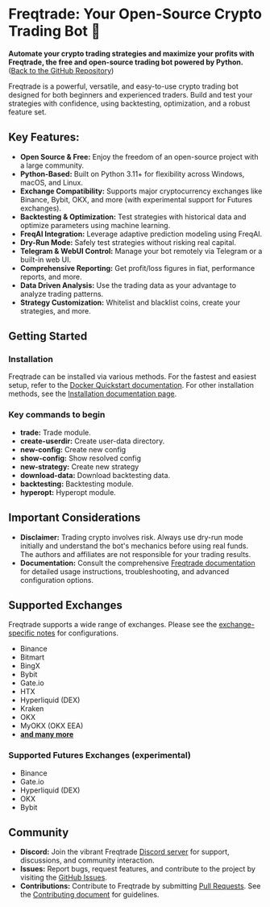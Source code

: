 # Freqtrade: Your Open-Source Crypto Trading Bot 🤖

**Automate your crypto trading strategies and maximize your profits with Freqtrade, the free and open-source trading bot powered by Python.** ([Back to the GitHub Repository](https://github.com/freqtrade/freqtrade))

Freqtrade is a powerful, versatile, and easy-to-use crypto trading bot designed for both beginners and experienced traders. Build and test your strategies with confidence, using backtesting, optimization, and a robust feature set.

## Key Features:

*   **Open Source & Free:** Enjoy the freedom of an open-source project with a large community.
*   **Python-Based:** Built on Python 3.11+ for flexibility across Windows, macOS, and Linux.
*   **Exchange Compatibility:** Supports major cryptocurrency exchanges like Binance, Bybit, OKX, and more (with experimental support for Futures exchanges).
*   **Backtesting & Optimization:** Test strategies with historical data and optimize parameters using machine learning.
*   **FreqAI Integration:** Leverage adaptive prediction modeling using FreqAI.
*   **Dry-Run Mode:** Safely test strategies without risking real capital.
*   **Telegram & WebUI Control:** Manage your bot remotely via Telegram or a built-in web UI.
*   **Comprehensive Reporting:** Get profit/loss figures in fiat, performance reports, and more.
*   **Data Driven Analysis:** Use the trading data as your advantage to analyze trading patterns.
*   **Strategy Customization:** Whitelist and blacklist coins, create your strategies, and more.

## Getting Started

### Installation

Freqtrade can be installed via various methods.  For the fastest and easiest setup, refer to the [Docker Quickstart documentation](https://www.freqtrade.io/en/stable/docker_quickstart/). For other installation methods, see the [Installation documentation page](https://www.freqtrade.io/en/stable/installation/).

### Key commands to begin

*   **trade:** Trade module.
*   **create-userdir:** Create user-data directory.
*   **new-config:** Create new config
*   **show-config:** Show resolved config
*   **new-strategy:** Create new strategy
*   **download-data:** Download backtesting data.
*   **backtesting:** Backtesting module.
*   **hyperopt:** Hyperopt module.

## Important Considerations

*   **Disclaimer:** Trading crypto involves risk. Always use dry-run mode initially and understand the bot's mechanics before using real funds. The authors and affiliates are not responsible for your trading results.
*   **Documentation:** Consult the comprehensive [Freqtrade documentation](https://www.freqtrade.io) for detailed usage instructions, troubleshooting, and advanced configuration options.

## Supported Exchanges

Freqtrade supports a wide range of exchanges. Please see the [exchange-specific notes](docs/exchanges.md) for configurations.

*   Binance
*   Bitmart
*   BingX
*   Bybit
*   Gate.io
*   HTX
*   Hyperliquid (DEX)
*   Kraken
*   OKX
*   MyOKX (OKX EEA)
*   **[and many more](https://github.com/ccxt/ccxt/)**

### Supported Futures Exchanges (experimental)

*   Binance
*   Gate.io
*   Hyperliquid (DEX)
*   OKX
*   Bybit

## Community

*   **Discord:** Join the vibrant Freqtrade [Discord server](https://discord.gg/p7nuUNVfP7) for support, discussions, and community interaction.
*   **Issues:** Report bugs, request features, and contribute to the project by visiting the [GitHub Issues](https://github.com/freqtrade/freqtrade/issues?q=is%3Aissue).
*   **Contributions:** Contribute to Freqtrade by submitting [Pull Requests](https://github.com/freqtrade/freqtrade/pulls). See the [Contributing document](https://github.com/freqtrade/freqtrade/blob/develop/CONTRIBUTING.md) for guidelines.
